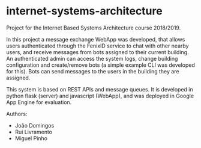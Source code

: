 # internet-systems-architecture
Project for the Internet Based Systems Architecture course 2018/2019.

In this project a message exchange WebApp was developed, that allows users authenticated through the FenixID service to chat with other nearby users, and receive messages from bots assigned to their current building. An authenticated admin can access the system logs, change building configuration and create/remove bots (a simple example CLI was developed for this). Bots can send messages to the users in the building they are assigned.

This system is based on REST APIs and message queues. It is developed in python flask (server) and javascript (WebApp), and was deployed in Google App Engine for evaluation.

Authors:
- João Domingos
- Rui Livramento
- Miguel Pinho
